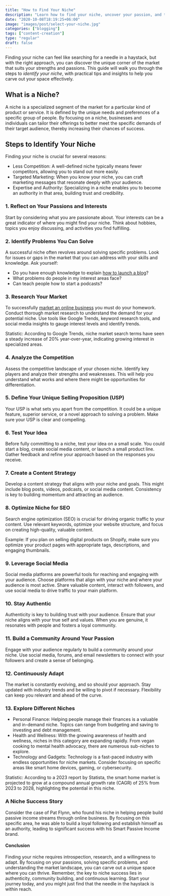 ```yaml
---
title: "How to Find Your Niche"
description: "Learn how to find your niche, uncover your passion, and tap into your hidden talents. Discover practical steps to turn interests into income and success."
date: "2020-10-08T18:19:25+06:00"
image: "images/post/select-your-niche.jpg"
categories: ["blogging"]
tags: ["content-creation"]
type: "regular"
draft: false
---
```


Finding your niche can feel like searching for a needle in a haystack, but with the right approach, you can discover the unique corner of the market that suits your strengths and passions. This guide will walk you through the steps to _identify your niche_, with practical tips and insights to help you carve out your space effectively.

## What is a Niche?

A niche is a specialized segment of the market for a particular kind of product or service. It is defined by the unique needs and preferences of a specific group of people. By focusing on a niche, businesses and individuals can tailor their offerings to better meet the specific demands of their target audience, thereby increasing their chances of success.

## Steps to Identify Your Niche

Finding your niche is crucial for several reasons:

- Less Competition: A well-defined niche typically means fewer competitors, allowing you to stand out more easily.
- Targeted Marketing: When you know your niche, you can craft marketing messages that resonate deeply with your audience.
- Expertise and Authority: Specializing in a niche enables you to become an authority in that area, building trust and credibility.

### 1. Reflect on Your Passions and Interests

Start by considering what you are passionate about. Your interests can be a great indicator of where you might find your niche. Think about hobbies, topics you enjoy discussing, and activities you find fulfilling.

### 2. Identify Problems You Can Solve

A successful niche often revolves around solving specific problems. Look for issues or gaps in the market that you can address with your skills and knowledge. Ask yourself:

- Do you have enough knowledge to explain [how to launch a blog](/blog/how-to-make-a-blog/)?
- What problems do people in my interest areas face?
- Can teach people how to start a podcasts?

### 3. Research Your Market

To successfully [market an online business](/blog/marketing-a-online-business/) you must do your homework. Conduct thorough market research to understand the demand for your potential niche. Use tools like Google Trends, keyword research tools, and social media insights to gauge interest levels and identify trends.

Statistic: According to Google Trends, niche market search terms have seen a steady increase of 20% year-over-year, indicating growing interest in specialized areas.

### 4. Analyze the Competition

Assess the competitive landscape of your chosen niche. Identify key players and analyze their strengths and weaknesses. This will help you understand what works and where there might be opportunities for differentiation.

### 5. Define Your Unique Selling Proposition (USP)

Your USP is what sets you apart from the competition. It could be a unique feature, superior service, or a novel approach to solving a problem. Make sure your USP is clear and compelling.

### 6. Test Your Idea

Before fully committing to a niche, test your idea on a small scale. You could start a blog, create social media content, or launch a small product line. Gather feedback and refine your approach based on the responses you receive.

### 7. Create a Content Strategy

Develop a content strategy that aligns with your niche and goals. This might include blog posts, videos, podcasts, or social media content. Consistency is key to building momentum and attracting an audience.

### 8. Optimize Niche for SEO

Search engine optimization (SEO) is crucial for driving organic traffic to your content. Use relevant keywords, optimize your website structure, and focus on creating high-quality, valuable content.

Example: If you plan on selling digital products on Shopify, make sure you optimize your product pages with appropriate tags, descriptions, and engaging thumbnails.

### 9. Leverage Social Media

Social media platforms are powerful tools for reaching and engaging with your audience. Choose platforms that align with your niche and where your audience is most active. Share valuable content, interact with followers, and use social media to drive traffic to your main platform.

### 10. Stay Authentic

Authenticity is key to building trust with your audience. Ensure that your niche aligns with your true self and values. When you are genuine, it resonates with people and fosters a loyal community.

### 11. Build a Community Around Your Passion

Engage with your audience regularly to build a community around your niche. Use social media, forums, and email newsletters to connect with your followers and create a sense of belonging.

### 12. Continuously Adapt

The market is constantly evolving, and so should your approach. Stay updated with industry trends and be willing to pivot if necessary. Flexibility can keep you relevant and ahead of the curve.

### 13. Explore Different Niches

- Personal Finance: Helping people manage their finances is a valuable and in-demand niche. Topics can range from budgeting and saving to investing and debt management.
- Health and Wellness: With the growing awareness of health and wellness, niches in this category are expanding rapidly. From vegan cooking to mental health advocacy, there are numerous sub-niches to explore.
- Technology and Gadgets: Technology is a fast-paced industry with endless opportunities for niche markets. Consider focusing on specific areas like smart home devices, gaming, or cybersecurity.

Statistic: According to a 2023 report by Statista, the smart home market is projected to grow at a compound annual growth rate (CAGR) of 25% from 2023 to 2028, highlighting the potential in this niche.

### A Niche Success Story

Consider the case of Pat Flynn, who found his niche in helping people build passive income streams through online business. By focusing on this specific area, he was able to build a loyal following and establish himself as an authority, leading to significant success with his Smart Passive Income brand.

#### Conclusion

Finding your niche requires introspection, research, and a willingness to adapt. By focusing on your passions, solving specific problems, and understanding the market landscape, you can carve out a unique space where you can thrive. Remember, the key to niche success lies in authenticity, community building, and continuous learning. Start your journey today, and you might just find that the needle in the haystack is within reach.
